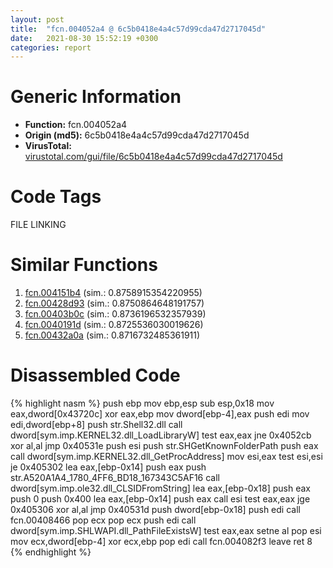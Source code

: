 ```yaml
---
layout: post
title:  "fcn.004052a4 @ 6c5b0418e4a4c57d99cda47d2717045d"
date:   2021-08-30 15:52:19 +0300
categories: report
---
```


# Generic Information
- **Function:** fcn.004052a4
- **Origin (md5):** 6c5b0418e4a4c57d99cda47d2717045d
- **VirusTotal:** [virustotal.com/gui/file/6c5b0418e4a4c57d99cda47d2717045d][virustotal_ref]

# Code Tags
<span class="tag" id="FILE">FILE</span>
<span class="tag" id="LINKING">LINKING</span>


# Similar Functions

1. [fcn.004151b4][similar_1_ref] (sim.: 0.8758915354220955)
2. [fcn.00428d93][similar_2_ref] (sim.: 0.8750864648191757)
3. [fcn.00403b0c][similar_3_ref] (sim.: 0.8736196532357939)
4. [fcn.0040191d][similar_4_ref] (sim.: 0.8725536030019626)
5. [fcn.00432a0a][similar_5_ref] (sim.: 0.8716732485361911)


# Disassembled Code

{% highlight nasm %}
push ebp
mov ebp,esp
sub esp,0x18
mov eax,dword[0x43720c]
xor eax,ebp
mov dword[ebp-4],eax
push edi
mov edi,dword[ebp+8]
push str.Shell32.dll
call dword[sym.imp.KERNEL32.dll_LoadLibraryW]
test eax,eax
jne 0x4052cb
xor al,al
jmp 0x40531e
push esi
push str.SHGetKnownFolderPath
push eax
call dword[sym.imp.KERNEL32.dll_GetProcAddress]
mov esi,eax
test esi,esi
je 0x405302
lea eax,[ebp-0x14]
push eax
push str.A520A1A4_1780_4FF6_BD18_167343C5AF16
call dword[sym.imp.ole32.dll_CLSIDFromString]
lea eax,[ebp-0x18]
push eax
push 0
push 0x400
lea eax,[ebp-0x14]
push eax
call esi
test eax,eax
jge 0x405306
xor al,al
jmp 0x40531d
push dword[ebp-0x18]
push edi
call fcn.00408466
pop ecx
pop ecx
push edi
call dword[sym.imp.SHLWAPI.dll_PathFileExistsW]
test eax,eax
setne al
pop esi
mov ecx,dword[ebp-4]
xor ecx,ebp
pop edi
call fcn.004082f3
leave 
ret 8
{% endhighlight %}


[similar_1_ref]: /report/fcn.004151b4@9c2b894b84f59672d8be2e984066f76f
[similar_2_ref]: /report/fcn.00428d93@7b00dd8f2abf54a73bfb09681334ff78
[similar_3_ref]: /report/fcn.00403b0c@1123b7aa5760238fe93045e585b8234c
[similar_4_ref]: /report/fcn.0040191d@1123b7aa5760238fe93045e585b8234c
[similar_5_ref]: /report/fcn.00432a0a@418e0921f3a9bd4f5bc0dcc59623b5a1
[virustotal_ref]: https://www.virustotal.com/gui/file/6c5b0418e4a4c57d99cda47d2717045d
